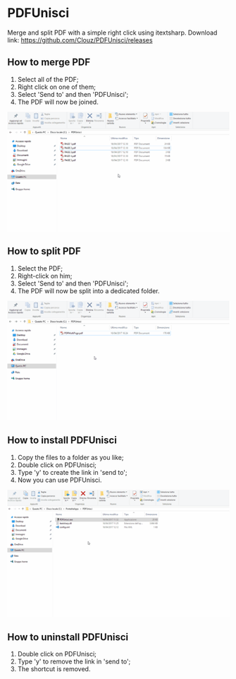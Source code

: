 # PDFUnisci
Merge and split PDF with a simple right click using itextsharp.
Download link: https://github.com/Clouz/PDFUnisci/releases

## How to merge PDF
1. Select all of the PDF;
2. Right click on one of them;
3. Select 'Send to' and then 'PDFUnisci';
4. The PDF will now be joined.

![PDF Merge](/images/PDFUnisci_Merge.gif)


## How to split PDF
1. Select the PDF;
2. Right-click on him;
3. Select 'Send to' and then 'PDFUnisci';
4. The PDF will now be split into a dedicated folder.

![PDF Slit](/images/PDFUnisci_Split.gif)

## How to install PDFUnisci
1. Copy the files to a folder as you like;
2. Double click on PDFUnisci;
3. Type 'y' to create the link in 'send to';
4. Now you can use PDFUnisci.

![PDFUnisci install](/images/PDFUnisci_Install.gif)

## How to uninstall PDFUnisci
1. Double click on PDFUnisci;
2. Type 'y' to remove the link in 'send to';
3. The shortcut is removed.
